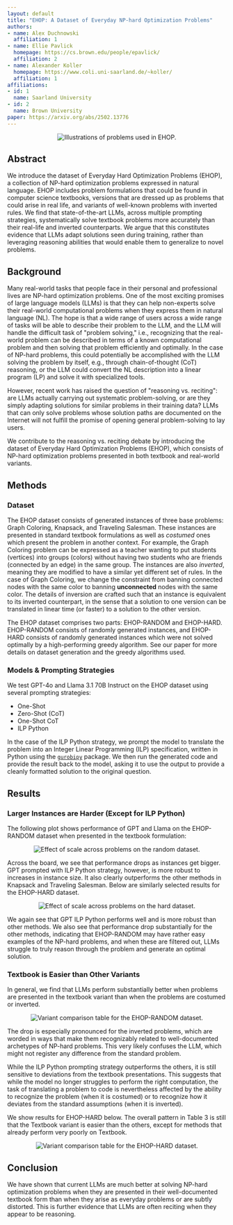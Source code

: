 ```yaml
---
layout: default
title: "EHOP: A Dataset of Everyday NP-hard Optimization Problems"
authors:
- name: Alex Duchnowski 
  affiliation: 1
- name: Ellie Pavlick 
  homepage: https://cs.brown.edu/people/epavlick/
  affiliation: 2
- name: Alexander Koller
  homepage: https://www.coli.uni-saarland.de/~koller/
  affiliation: 1
affiliations:
- id: 1
  name: Saarland University
- id: 2
  name: Brown University
paper: https://arxiv.org/abs/2502.13776 
---
```


<center>
    <img src="static/images/ehop/Illustrations.png" alt="Illustrations of problems used in EHOP." />
</center>

## Abstract

We introduce the dataset of Everyday Hard Optimization Problems (EHOP), a collection of NP-hard optimization problems expressed in natural language. EHOP includes problem formulations that could be found in computer science textbooks, versions that are dressed up as problems that could arise in real life, and variants of well-known problems with inverted rules. We find that state-of-the-art LLMs, across multiple prompting strategies, systematically solve textbook problems more accurately than their real-life and inverted counterparts. We argue that this constitutes evidence that LLMs adapt solutions seen during training, rather than leveraging reasoning abilities that would enable them to generalize to novel problems.

## Background

Many real-world tasks that people face in their personal and professional lives are NP-hard optimization problems. One of the most exciting promises of large language models (LLMs) is that they can help non-experts solve their real-world computational problems when they express them in natural language (NL). The hope is that a wide range of users across a wide range of tasks will be able to describe their problem to the LLM, and the LLM will handle the difficult task of "problem solving," i.e., recognizing that the real-world problem can be described in terms of a known computational problem and then solving that problem efficiently and optimally. In the case of NP-hard problems, this could potentially be accomplished with the LLM solving the problem by itself, e.g., through chain-of-thought (CoT) reasoning, or the LLM could convert the NL description into a linear program (LP) and solve it with specialized tools.

However, recent work has raised the question of "reasoning vs. reciting": are LLMs actually carrying out systematic problem-solving, or are they simply adapting solutions for similar problems in their training data? LLMs that can only solve problems whose solution paths are documented on the Internet will not fulfill the promise of opening general problem-solving to lay users.

We contribute to the reasoning vs. reciting debate by introducing the dataset of Everyday Hard Optimization Problems (EHOP), which consists of NP-hard optimization problems presented in both textbook and real-world variants.

## Methods

### Dataset

The EHOP dataset consists of generated instances of three base problems: Graph Coloring, Knapsack, and Traveling Salesman. These instances are presented in standard textbook formulations as well as _costumed_ ones which present the problem in another context. For example, the Graph Coloring problem can be expressed as a teacher wanting to put students (vertices) into groups (colors) without having two students who are friends (connected by an edge) in the same group. The instances are also _inverted_, meaning they are modified to have a similar yet different set of rules. In the case of Graph Coloring, we change the constraint from banning connected nodes with the same color to banning **unconnected** nodes with the same color. The details of inversion are crafted such that an instance is equivalent to its inverted counterpart, in the sense that a solution to one version can be translated in linear time (or faster) to a solution to the other version.

The EHOP dataset comprises two parts: EHOP-RANDOM and EHOP-HARD. EHOP-RANDOM consists of randomly generated instances, and EHOP-HARD consists of randomly generated instances which were not solved optimally by a high-performing greedy algorithm. See our paper for more details on dataset generation and the greedy algorithms used.

### Models & Prompting Strategies

We test GPT-4o and Llama 3.1 70B Instruct on the EHOP dataset using several prompting strategies:

- One-Shot
- Zero-Shot (CoT)
- One-Shot CoT
- ILP Python

In the case of the ILP Python strategy, we prompt the model to translate the problem into an Integer Linear Programming (ILP) specification, written in Python using the [`gurobipy`](https://docs.gurobi.com/projects/optimizer/en/current/reference/python.html) package. We then run the generated code and provide the result back to the model, asking it to use the output to provide a cleanly formatted solution to the original question.

## Results

### Larger Instances are Harder (Except for ILP Python)

The following plot shows performance of GPT and Llama on the EHOP-RANDOM dataset when presented in the textbook formulation:

<center>
    <img src="static/images/ehop/Random_Dataset_Scale_Effect_Detailed.svg" alt="Effect of scale across problems on the random dataset." />
</center>

Across the board, we see that performance drops as instances get bigger. GPT prompted with ILP Python strategy, however, is more robust to increases in instance size. It also clearly outperforms the other methods in Knapsack and Traveling Salesman. Below are similarly selected results for the EHOP-HARD dataset.

<center>
    <img src="static/images/ehop/Hard_Dataset_Scale_Effect_Detailed.svg" alt="Effect of scale across problems on the hard dataset." />
</center>

We again see that GPT ILP Python performs well and is more robust than other methods. We also see that performance drop substantially for the other methods, indicating that EHOP-RANDOM may have rather easy examples of the NP-hard problems, and when these are filtered out, LLMs struggle to truly reason through the problem and generate an optimal solution.

### Textbook is Easier than Other Variants

In general, we find that LLMs perform substantially better when problems are presented in the textbook variant than when the problems are costumed or inverted.

<center>
    <img src="static/images/ehop/Variant_Table_Random.png" alt="Variant comparison table for the EHOP-RANDOM dataset." />
</center>

The drop is especially pronounced for the inverted problems, which are worded in ways that make them recognizably related to well-documented archetypes of NP-hard problems. This very likely confuses the LLM, which might not register any difference from the standard problem.

While the ILP Python prompting strategy outperforms the others, it is still sensitive to deviations from the textbook presentations.
This suggests that while the model no longer struggles to perform the right computation, the task of translating a problem to code is nevertheless affected by the ability to recognize the problem (when it is costumed) or to recognize how it deviates from the standard assumptions (when it is inverted).

We show results for EHOP-HARD below. The overall pattern in Table 3 is still that the Textbook variant is easier than the others, except for methods that already perform very poorly on Textbook.

<center>
    <img src="static/images/ehop/Variant_Table_Hard.png" alt="Variant comparison table for the EHOP-HARD dataset." />
</center>

## Conclusion

We have shown that current LLMs are much better at solving NP-hard optimization problems when they are
presented in their well-documented textbook form than when they arise as everyday problems or are subtly distorted. This is further evidence that LLMs are often reciting when they appear to be reasoning.

<!-- | Test | Table |
| --- | --- |
| `+test`{:.diff} | `-test`{:.diff} | -->
